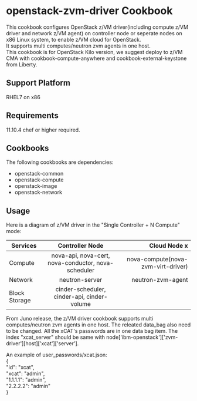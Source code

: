 openstack-zvm-driver Cookbook
=================================
This cookbook configures OpenStack z/VM driver(including compute z/VM driver and network z/VM agent) on controller node or seperate nodes on x86 Linux system, to enable z/VM cloud for OpenStack.  
It supports multi computes/neutron zvm agents in one host.  
This cookbook is for OpenStack Kilo version, we suggest deploy to z/VM CMA with cookbook-compute-anywhere and cookbook-external-keystone from Liberty.

Support Platform
--------
RHEL7 on x86

Requirements
------------
11.10.4 chef or higher required.

Cookbooks
---------

The following cookbooks are dependencies:

* openstack-common
* openstack-compute
* openstack-image
* openstack-network

Usage
-----

Here is a diagram of z/VM driver in the "Single Controller + N Compute" mode:  
 
| Services     |Controller Node                                               |Cloud Node x                      |  
|--------------|:------------------------------------------------------------:|---------------------------------:|  
| Compute      |nova-api, nova-cert, nova-conductor, nova-scheduler           |nova-compute(nova-zvm-virt-driver)|  
| Network      |neutron-server                                                |neutron-zvm-agent                 |  
| Block Storage|cinder-scheduler, cinder-api, cinder-volume                   |                                  |  


From Juno release, the z/VM driver cookbook supports multi computes/neutron zvm agents in one host. 
The releated data_bag also need to be changed. All the xCAT's passwords are in one data bag item.
The index "xcat_server" should be same with node['ibm-openstack']['zvm-driver'][host]['xcat']['server'].

An example of user_passwords/xcat.json:  
{  
  "id": "xcat",  
  "xcat": "admin",  
  "1.1.1.1": "admin",  
  "2.2.2.2": "admin"  
}
